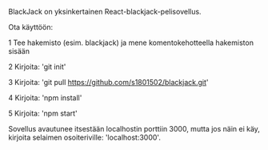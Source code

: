 BlackJack on yksinkertainen React-blackjack-pelisovellus.

Ota käyttöön:

1 Tee hakemisto (esim. blackjack) ja mene komentokehotteella hakemiston sisään

2 Kirjoita: 'git init'

3 Kirjoita: 'git pull https://github.com/s1801502/blackjack.git'

4 Kirjoita: 'npm install'

5 Kirjoita: 'npm start'

Sovellus avautunee itsestään localhostin porttiin 3000, mutta jos näin ei käy,
kirjoita selaimen osoiteriville: 'localhost:3000'.
